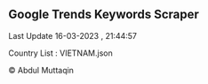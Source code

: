 

## Google Trends Keywords Scraper 
 
Last Update 16-03-2023 , 21:44:57

Country List :
VIETNAM.json



© Abdul Muttaqin 
